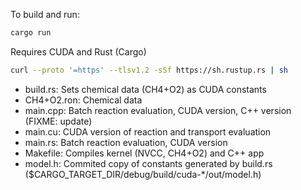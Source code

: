 To build and run:
```sh
cargo run
```
Requires CUDA and Rust (Cargo) 
```sh
curl --proto '=https' --tlsv1.2 -sSf https://sh.rustup.rs | sh
```

- build.rs: Sets chemical data (CH4+O2) as CUDA constants
- CH4+O2.ron: Chemical data
- main.cpp: Batch reaction evaluation, CUDA version, C++ version (FIXME: update)
- main.cu: CUDA version of reaction and transport evaluation
- main.rs: Batch reaction evaluation, CUDA version
- Makefile: Compiles kernel (NVCC, CH4+O2) and C++ app
- model.h: Commited copy of constants generated by build.rs ($CARGO_TARGET_DIR/debug/build/cuda-*/out/model.h)
